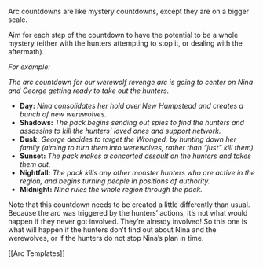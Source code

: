 
Arc countdowns are like mystery countdowns, except they are on a bigger scale.

Aim for each step of the countdown to have the potential to be a whole mystery (either with the hunters attempting to stop it, or dealing with the aftermath).

*For example:*

*The arc countdown for our werewolf revenge arc is going to center on Nina and George getting ready to take out the hunters.*

- **Day:** *Nina consolidates her hold over New Hampstead and creates a bunch of new werewolves.*
- **Shadows:** *The pack begins sending out spies to find the hunters and assassins to kill the hunters’ loved ones and support network.*
- **Dusk:** *George decides to target the Wronged, by hunting down her family (aiming to turn them into werewolves, rather than “just” kill them).*
- **Sunset:** *The pack makes a concerted assault on the hunters and takes them out.*
- **Nightfall:** *The pack kills any other monster hunters who are active in the region, and begins turning people in positions of authority.*
- **Midnight:** *Nina rules the whole region through the pack.*

Note that this countdown needs to be created a little differently than usual. Because the arc was triggered by the hunters’ actions, it’s not what would happen if they never got involved. They’re already involved! So this one is what will happen if the hunters don’t find out about Nina and the werewolves, or if the hunters do not stop Nina’s plan in time.

[[Arc Templates]]
